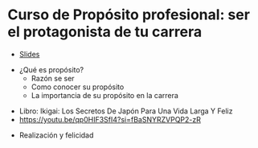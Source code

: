 # Curso de Propósito profesional: ser el protagonista de tu carrera
- [Slides](./proposito_profesional.pdf)

* ¿Qué es propósito?
  - Razón se ser
  - Como conocer su propósito
  - La importancia de su propósito en la carrera
- Libro: Ikigai: Los Secretos De Japón Para Una Vida Larga Y Feliz
- https://youtu.be/qp0HIF3SfI4?si=fBaSNYRZVPQP2-zR

* Realización y felicidad